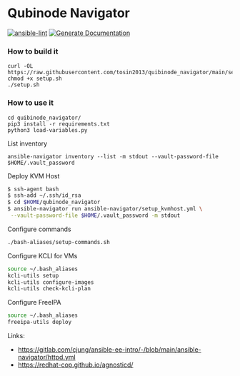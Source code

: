 # Qubinode Navigator


[![ansible-lint](https://github.com/tosin2013/quibinode_navigator/actions/workflows/ansible-lint.yml/badge.svg)](https://github.com/tosin2013/quibinode_navigator/actions/workflows/ansible-lint.yml)
[![Generate Documentation](https://github.com/tosin2013/quibinode_navigator/actions/workflows/generate-documentation.yml/badge.svg)](https://github.com/tosin2013/quibinode_navigator/actions/workflows/generate-documentation.yml)

### How to build it
```
curl -OL https://raw.githubusercontent.com/tosin2013/quibinode_navigator/main/setup.sh
chmod +x setup.sh
./setup.sh
```

### How to use it
```
cd quibinode_navigator/
pip3 install -r requirements.txt
python3 load-variables.py
```


List inventory 
```
ansible-navigator inventory --list -m stdout --vault-password-file $HOME/.vault_password
```

Deploy KVM Host
```bash 
$ ssh-agent bash
$ ssh-add ~/.ssh/id_rsa
$ cd $HOME/qubinode_navigator
$ ansible-navigator run ansible-navigator/setup_kvmhost.yml \
 --vault-password-file $HOME/.vault_password -m stdout 
```

Configure commands 
```bash 
./bash-aliases/setup-commands.sh
```

Configure KCLI for VMs
```bash
source ~/.bash_aliases
kcli-utils setup
kcli-utils configure-images
kcli-utils check-kcli-plan
```

Configure FreeIPA
```bash
source ~/.bash_aliases  
freeipa-utils deploy

```

Links: 
* https://gitlab.com/cjung/ansible-ee-intro/-/blob/main/ansible-navigator/httpd.yml
* https://redhat-cop.github.io/agnosticd/
